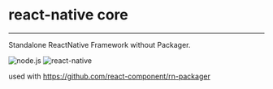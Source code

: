 # react-native core

---

Standalone ReactNative Framework without Packager.

![node.js](https://img.shields.io/badge/node.js-%3E=_4.0.0-green.svg?style=flat-square)
![react-native](https://img.shields.io/badge/react--native-%3D_0.28.0-green.svg)

used with https://github.com/react-component/rn-packager
